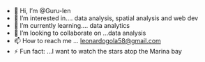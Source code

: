 - 👋 Hi, I’m @Guru-len
- 👀 I’m interested in.... data analysis, spatial analysis and web dev
- 🌱 I’m currently learning.... data analytics
- 💞️ I’m looking to collaborate on ...data analysis
- 📫 How to reach me ... leonardogola58@gmail.com 
- ⚡ Fun fact: ...I want to watch the stars atop the Marina bay

<!---
Guru-len/Guru-len is a ✨ special ✨ repository because its `README.md` (this file) appears on your GitHub profile.
You can click the Preview link to take a look at your changes.
--->
